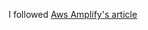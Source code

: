 I followed [Aws Amplify's article](https://aws-amplify.github.io/amplify-js/media/quick_start.html#linking-native-libraries-for-react-native) 
